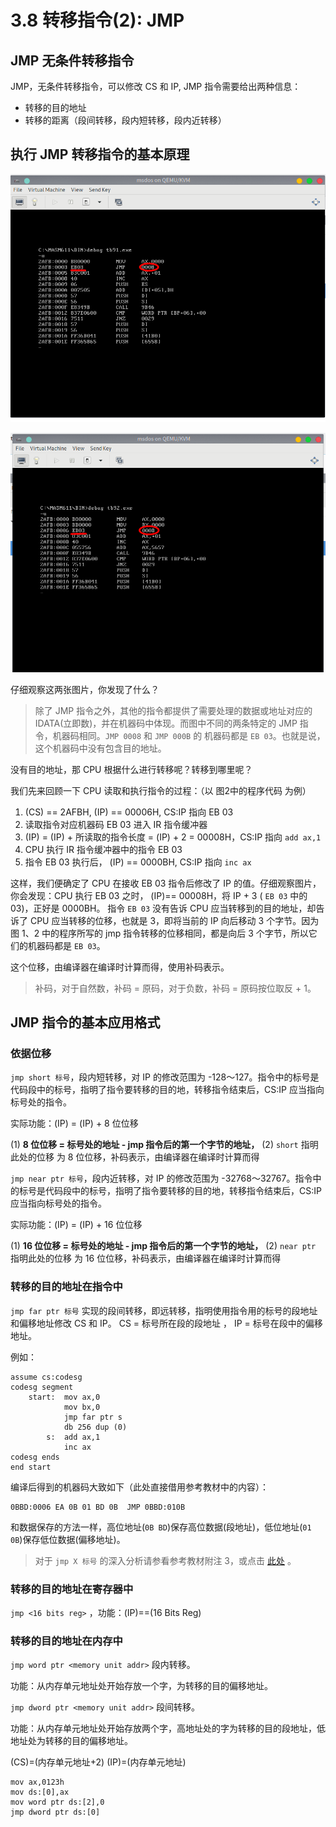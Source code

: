 # 3.8 转移指令(2): JMP

## JMP 无条件转移指令

JMP，无条件转移指令，可以修改 CS 和 IP, JMP 指令需要给出两种信息：

 - 转移的目的地址
 - 转移的距离（段间转移，段内短转移，段内近转移）
 
## 执行 JMP 转移指令的基本原理

![code 9-1-1](../assets/asmcommands/jmp_tb91.png)

![code 9-1-2](../assets/asmcommands/jmp_tb92.png)

仔细观察这两张图片，你发现了什么？

> 除了 JMP 指令之外，其他的指令都提供了需要处理的数据或地址对应的 IDATA(立即数)，并在机器码中体现。而图中不同的两条特定的 JMP 指令，机器码相同。`JMP 0008` 和 `JMP 000B` 的 机器码都是 `EB 03`。也就是说，这个机器码中没有包含目的地址。

没有目的地址，那 CPU 根据什么进行转移呢？转移到哪里呢？

我们先来回顾一下 CPU 读取和执行指令的过程：（以 图2中的程序代码 为例）

1. (CS) == 2AFBH, (IP) == 00006H, CS:IP 指向 EB 03
2. 读取指令对应机器码 EB 03 进入 IR 指令缓冲器
3. (IP) = (IP) + 所读取的指令长度 = (IP) + 2 = 00008H，CS:IP 指向 `add ax,1`
4. CPU 执行 IR 指令缓冲器中的指令 EB 03
5. 指令 EB 03 执行后， (IP) == 0000BH, CS:IP 指向 `inc ax`

这样，我们便确定了 CPU 在接收 EB 03 指令后修改了 IP 的值。仔细观察图片，你会发现：CPU 执行 EB 03 之时， (IP)== 00008H，将 IP + 3 ( `EB 03` 中的 03)，正好是 0000BH。
指令 `EB 03` 没有告诉 CPU 应当转移到的目的地址，却告诉了 CPU 应当转移的位移，也就是 3，即将当前的 IP 向后移动 3 个字节。因为图 1、2 中的程序所写的 jmp 指令转移的位移相同，都是向后 3 个字节，所以它们的机器码都是 `EB 03`。

这个位移，由编译器在编译时计算而得，使用补码表示。

> 补码，对于自然数，补码 = 原码，对于负数，补码 = 原码按位取反 + 1。

## JMP 指令的基本应用格式

### 依据位移

`jmp short 标号`，段内短转移，对 IP 的修改范围为 -128～127。指令中的标号是代码段中的标号，指明了指令要转移的目的地，转移指令结束后，CS:IP 应当指向标号处的指令。

实际功能：(IP) = (IP) + 8 位位移

(1) **8 位位移 = 标号处的地址 - jmp 指令后的第一个字节的地址，**
(2) `short` 指明此处的位移 为 8 位位移，补码表示，由编译器在编译时计算而得

`jmp near ptr 标号`，段内近转移，对 IP 的修改范围为 -32768～32767。指令中的标号是代码段中的标号，指明了指令要转移的目的地，转移指令结束后，CS:IP 应当指向标号处的指令。

实际功能：(IP) = (IP) + 16 位位移

(1) **16 位位移 = 标号处的地址 - jmp 指令后的第一个字节的地址，**
(2) `near ptr` 指明此处的位移 为 16 位位移，补码表示，由编译器在编译时计算而得

### 转移的目的地址在指令中

`jmp far ptr 标号` 实现的段间转移，即远转移，指明使用指令用的标号的段地址和偏移地址修改 CS 和 IP。
CS = 标号所在段的段地址 ， IP = 标号在段中的偏移地址。

例如：
```asm6502
assume cs:codesg
codesg segment 
    start:  mov ax,0
            mov bx,0
            jmp far ptr s
            db 256 dup (0)
        s:  add ax,1
            inc ax
codesg ends
end start
```

编译后得到的机器码大致如下（此处直接借用参考教材中的内容）：
```
0BBD:0006 EA 0B 01 BD 0B  JMP 0BBD:010B
```

和数据保存的方法一样，高位地址(`0B BD`)保存高位数据(段地址)，低位地址(`01 0B`)保存低位数据(偏移地址)。

> 对于 `jmp X 标号` 的深入分析请参看参考教材附注 3，或点击 [此处](./ref_tb3.md) 。

### 转移的目的地址在寄存器中

`jmp <16 bits reg>` ，功能：(IP)==(16 Bits Reg)

### 转移的目的地址在内存中

`jmp word ptr <memory unit addr>` 段内转移。

功能：从内存单元地址处开始存放一个字，为转移的目的偏移地址。

`jmp dword ptr <memory unit addr>` 段间转移。

功能：从内存单元地址处开始存放两个字，高地址处的字为转移的目的段地址，低地址处为转移的目的偏移地址。

(CS)=(内存单元地址+2)
(IP)=(内存单元地址)

```asm6502
mov ax,0123h
mov ds:[0],ax
mov word ptr ds:[2],0
jmp dword ptr ds:[0]
```



